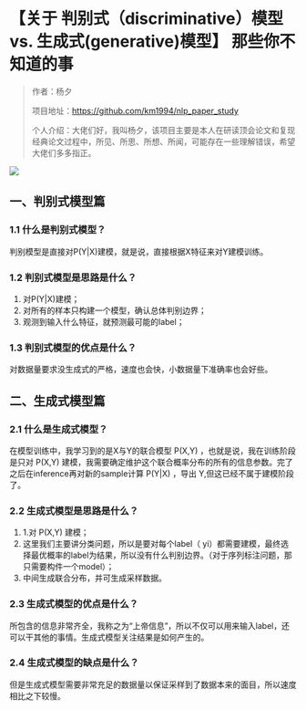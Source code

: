 # 【关于 判别式（discriminative）模型 vs. 生成式(generative)模型】 那些你不知道的事

> 作者：杨夕
> 
> 项目地址：https://github.com/km1994/nlp_paper_study
> 
> 个人介绍：大佬们好，我叫杨夕，该项目主要是本人在研读顶会论文和复现经典论文过程中，所见、所思、所想、所闻，可能存在一些理解错误，希望大佬们多多指正。

![](img/微信截图_20210203231140.png)


## 一、判别式模型篇

### 1.1 什么是判别式模型？

判别模型是直接对P(Y|X)建模，就是说，直接根据X特征来对Y建模训练。

### 1.2 判别式模型是思路是什么？

1. 对P(Y|X)建模；
2. 对所有的样本只构建一个模型，确认总体判别边界；
3. 观测到输入什么特征，就预测最可能的label；

### 1.3 判别式模型的优点是什么？

对数据量要求没生成式的严格，速度也会快，小数据量下准确率也会好些。

## 二、生成式模型篇

### 2.1 什么是生成式模型？

在模型训练中，我学习到的是X与Y的联合模型 P(X,Y)  ，也就是说，我在训练阶段是只对 P(X,Y) 建模，我需要确定维护这个联合概率分布的所有的信息参数。完了之后在inference再对新的sample计算 P(Y|X)  ，导出 Y,但这已经不属于建模阶段了。

### 2.2 生成式模型是思路是什么？

1. 1.对 P(X,Y) 建模；
2. 这里我们主要讲分类问题，所以是要对每个label（ yi）都需要建模，最终选择最优概率的label为结果，所以没有什么判别边界。（对于序列标注问题，那只需要构件一个model）；
3. 中间生成联合分布，并可生成采样数据。

### 2.3 生成式模型的优点是什么？

所包含的信息非常齐全，我称之为“上帝信息”，所以不仅可以用来输入label，还可以干其他的事情。生成式模型关注结果是如何产生的。

### 2.4 生成式模型的缺点是什么？

但是生成式模型需要非常充足的数据量以保证采样到了数据本来的面目，所以速度相比之下较慢。